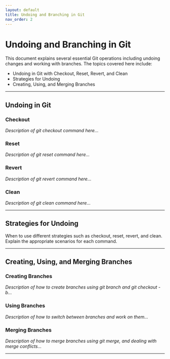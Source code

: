 ```yaml
---
layout: default
title: Undoing and Branching in Git
nav_order: 2
---
```


# Undoing and Branching in Git

This document explains several essential Git operations including undoing changes and working with branches. The topics covered here include:

- Undoing in Git with Checkout, Reset, Revert, and Clean
- Strategies for Undoing
- Creating, Using, and Merging Branches

---

## Undoing in Git

### Checkout
_Description of git checkout command here..._

### Reset
_Description of git reset command here..._

### Revert
_Description of git revert command here..._

### Clean
_Description of git clean command here..._

---

## Strategies for Undoing

When to use different strategies such as checkout, reset, revert, and clean. Explain the appropriate scenarios for each command.

---

## Creating, Using, and Merging Branches

### Creating Branches
_Description of how to create branches using git branch and git checkout -b..._

### Using Branches
_Description of how to switch between branches and work on them..._

### Merging Branches
_Description of how to merge branches using git merge, and dealing with merge conflicts..._

---